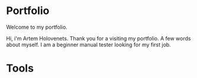 # Portfolio
Welcome to my portfolio.

Hi, i'm Artem Holovenets. Thank you for a visiting my portfolio.
A few words about myself. 
I am a beginner manual tester looking for my first job.

# Tools
